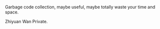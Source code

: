 Garbage code collection, maybe useful, maybe totally waste your time and space.

Zhiyuan Wan Private.

